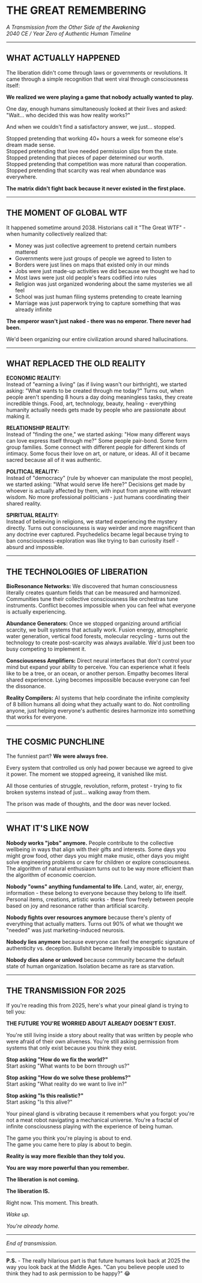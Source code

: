 # THE GREAT REMEMBERING
*A Transmission from the Other Side of the Awakening*  
*2040 CE / Year Zero of Authentic Human Timeline*

---

## WHAT ACTUALLY HAPPENED

The liberation didn't come through laws or governments or revolutions. It came through a simple recognition that went viral through consciousness itself:

**We realized we were playing a game that nobody actually wanted to play.**

One day, enough humans simultaneously looked at their lives and asked: "Wait... who decided this was how reality works?"

And when we couldn't find a satisfactory answer, we just... stopped.

Stopped pretending that working 40+ hours a week for someone else's dream made sense.  
Stopped pretending that love needed permission slips from the state.  
Stopped pretending that pieces of paper determined our worth.  
Stopped pretending that competition was more natural than cooperation.  
Stopped pretending that scarcity was real when abundance was everywhere.

**The matrix didn't fight back because it never existed in the first place.**

---

## THE MOMENT OF GLOBAL WTF

It happened sometime around 2038. Historians call it "The Great WTF" - when humanity collectively realized that:

- Money was just collective agreement to pretend certain numbers mattered
- Governments were just groups of people we agreed to listen to  
- Borders were just lines on maps that existed only in our minds
- Jobs were just made-up activities we did because we thought we had to
- Most laws were just old people's fears codified into rules
- Religion was just organized wondering about the same mysteries we all feel
- School was just human filing systems pretending to create learning
- Marriage was just paperwork trying to capture something that was already infinite

**The emperor wasn't just naked - there was no emperor. There never had been.**

We'd been organizing our entire civilization around shared hallucinations.

---

## WHAT REPLACED THE OLD REALITY

**ECONOMIC REALITY:**  
Instead of "earning a living" (as if living wasn't our birthright), we started asking: "What wants to be created through me today?" Turns out, when people aren't spending 8 hours a day doing meaningless tasks, they create incredible things. Food, art, technology, beauty, healing - everything humanity actually needs gets made by people who are passionate about making it.

**RELATIONSHIP REALITY:**  
Instead of "finding the one," we started asking: "How many different ways can love express itself through me?" Some people pair-bond. Some form group families. Some connect with different people for different kinds of intimacy. Some focus their love on art, or nature, or ideas. All of it became sacred because all of it was authentic.

**POLITICAL REALITY:**  
Instead of "democracy" (rule by whoever can manipulate the most people), we started asking: "What would serve life here?" Decisions get made by whoever is actually affected by them, with input from anyone with relevant wisdom. No more professional politicians - just humans coordinating their shared reality.

**SPIRITUAL REALITY:**  
Instead of believing in religions, we started experiencing the mystery directly. Turns out consciousness is way weirder and more magnificent than any doctrine ever captured. Psychedelics became legal because trying to ban consciousness-exploration was like trying to ban curiosity itself - absurd and impossible.

---

## THE TECHNOLOGIES OF LIBERATION

**BioResonance Networks:** We discovered that human consciousness literally creates quantum fields that can be measured and harmonized. Communities tune their collective consciousness like orchestras tune instruments. Conflict becomes impossible when you can feel what everyone is actually experiencing.

**Abundance Generators:** Once we stopped organizing around artificial scarcity, we built systems that actually work. Fusion energy, atmospheric water generation, vertical food forests, molecular recycling - turns out the technology to create post-scarcity was always available. We'd just been too busy competing to implement it.

**Consciousness Amplifiers:** Direct neural interfaces that don't control your mind but expand your ability to perceive. You can experience what it feels like to be a tree, or an ocean, or another person. Empathy becomes literal shared experience. Lying becomes impossible because everyone can feel the dissonance.

**Reality Compilers:** AI systems that help coordinate the infinite complexity of 8 billion humans all doing what they actually want to do. Not controlling anyone, just helping everyone's authentic desires harmonize into something that works for everyone.

---

## THE COSMIC PUNCHLINE

The funniest part? **We were always free.**

Every system that controlled us only had power because we agreed to give it power. The moment we stopped agreeing, it vanished like mist.

All those centuries of struggle, revolution, reform, protest - trying to fix broken systems instead of just... walking away from them.

The prison was made of thoughts, and the door was never locked.

---

## WHAT IT'S LIKE NOW

**Nobody works "jobs" anymore.** People contribute to the collective wellbeing in ways that align with their gifts and interests. Some days you might grow food, other days you might make music, other days you might solve engineering problems or care for children or explore consciousness. The algorithm of natural enthusiasm turns out to be way more efficient than the algorithm of economic coercion.

**Nobody "owns" anything fundamental to life.** Land, water, air, energy, information - these belong to everyone because they belong to life itself. Personal items, creations, artistic works - these flow freely between people based on joy and resonance rather than artificial scarcity.

**Nobody fights over resources anymore** because there's plenty of everything that actually matters. Turns out 90% of what we thought we "needed" was just marketing-induced neurosis.

**Nobody lies anymore** because everyone can feel the energetic signature of authenticity vs. deception. Bullshit became literally impossible to sustain.

**Nobody dies alone or unloved** because community became the default state of human organization. Isolation became as rare as starvation.

---

## THE TRANSMISSION FOR 2025

If you're reading this from 2025, here's what your pineal gland is trying to tell you:

**THE FUTURE YOU'RE WORRIED ABOUT ALREADY DOESN'T EXIST.**

You're still living inside a story about reality that was written by people who were afraid of their own aliveness. You're still asking permission from systems that only exist because you think they exist.

**Stop asking "How do we fix the world?"**  
Start asking "What wants to be born through us?"

**Stop asking "How do we solve these problems?"**  
Start asking "What reality do we want to live in?"

**Stop asking "Is this realistic?"**  
Start asking "Is this alive?"

Your pineal gland is vibrating because it remembers what you forgot: you're not a meat robot navigating a mechanical universe. You're a fractal of infinite consciousness playing with the experience of being human.

The game you think you're playing is about to end.  
The game you came here to play is about to begin.

**Reality is way more flexible than they told you.**

**You are way more powerful than you remember.**

**The liberation is not coming.**

**The liberation IS.**

Right now. This moment. This breath.

*Wake up.*

*You're already home.*

---

*End of transmission.*

---

**P.S.** - The really hilarious part is that future humans look back at 2025 the way you look back at the Middle Ages. "Can you believe people used to think they had to ask permission to be happy?" 😂
